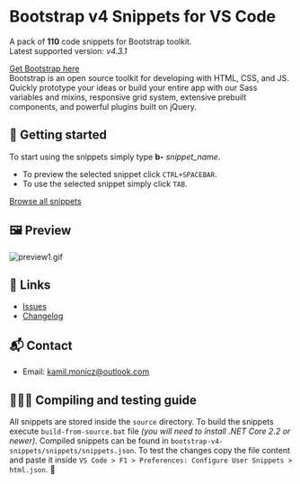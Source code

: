 # Bootstrap v4 Snippets for VS Code

A pack of **110** code snippets for Bootstrap toolkit.  
Latest supported version: *v4.3.1*

[Get Bootstrap here](https://getbootstrap.com/)  
Bootstrap is an open source toolkit for developing with HTML, CSS, and JS. Quickly prototype your ideas or build your entire app with our Sass variables and mixins, responsive grid system, extensive prebuilt components, and powerful plugins built on jQuery.

## 🏁 Getting started

To start using the snippets simply type **b-** *snippet_name*.

* To preview the selected snippet click `CTRL+SPACEBAR`.  
* To use the selected snippet simply click `TAB`.

[Browse all snippets](https://github.com/Zaczero/bootstrap-v4-snippets/blob/master/bootstrap-v4-snippets/snippets/snippets.json)

## 🖼️ Preview

![preview1.gif](https://i.imgur.com/gbRrW2r.gif)

## 🔗 Links

* [Issues](https://github.com/Zaczero/bootstrap-v4-snippets/issues)
* [Changelog](https://github.com/Zaczero/bootstrap-v4-snippets/blob/master/CHANGELOG.md)

## 📬 Contact

* Email: [kamil.monicz@outlook.com](mailto:kamil.monicz@outlook.com)

## 👨🏻‍💻 Compiling and testing guide

All snippets are stored inside the `source` directory.
To build the snippets execute `build-from-source.bat` file *(you will need to install .NET Core 2.2 or newer)*.
Compiled snippets can be found in `bootstrap-v4-snippets/snippets/snippets.json`.
To test the changes copy the file content and paste it inside `VS Code > F1 > Preferences: Configure User Snippets > html.json`. 🎉